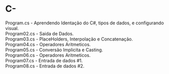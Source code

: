 # C-
Program.cs - Aprendendo Identação do C#, tipos de dados, e configurando visual.                                                               
Program02.cs - Saida de Dados.                                                                                                                
Program03.cs - PlaceHolders, Interpolação e Concatenação.                                                                                     
Program04.cs - Operadores Aritmeticos.                                                                                                        
Program05.cs - Conversão Implicita e Casting.                                                                                                 
Program06.cs - Operadores Aritmeticos.                                                                                                                                                        
Program07.cs - Entrada de dados #1.  
Program08.cs - Entrada de dados #2.                                                                                                                                                           
